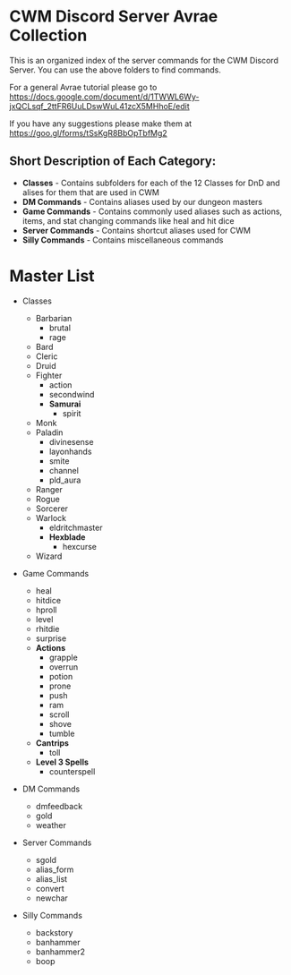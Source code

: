# CWM Discord Server Avrae Collection

This is an organized index of the server commands for the CWM Discord Server.
You can use the above folders to find commands.

For a general Avrae tutorial please go to https://docs.google.com/document/d/1TWWL6Wy-jxQCLsqf_2ttFR6UuLDswWuL41zcX5MHhoE/edit

If you have any suggestions please make them at https://goo.gl/forms/tSsKgR8BbOpTbfMg2

## Short Description of Each Category:
* **Classes** - Contains subfolders for each of the 12 Classes for DnD and alises for them that are used in CWM
* **DM Commands** - Contains aliases used by our dungeon masters
* **Game Commands** - Contains commonly used aliases such as actions, items, and stat changing commands like heal and hit dice
* **Server Commands** - Contains shortcut aliases used for CWM
* **Silly Commands** - Contains miscellaneous commands

# Master List

* Classes
	* Barbarian
		* brutal
		* rage
	* Bard
	* Cleric
	* Druid
	* Fighter
		* action
		* secondwind
		* **Samurai**
			* spirit
	* Monk
	* Paladin
		* divinesense
		* layonhands
		* smite
		* channel
		* pld_aura
	* Ranger
	* Rogue
	* Sorcerer
	* Warlock
		* eldritchmaster
		* **Hexblade**
			* hexcurse
	* Wizard

* Game Commands
	* heal
	* hitdice
	* hproll
	* level
	* rhitdie
	* surprise
	* **Actions**
		* grapple
		* overrun
		* potion
		* prone
		* push
		* ram
		* scroll
		* shove
		* tumble
	* **Cantrips**
		* toll
	* **Level 3 Spells**
		* counterspell

* DM Commands
	* dmfeedback
	* gold
	* weather

* Server Commands
	* sgold
	* alias_form
	* alias_list
	* convert
	* newchar
	
* Silly Commands
	* backstory
	* banhammer
	* banhammer2
	* boop
